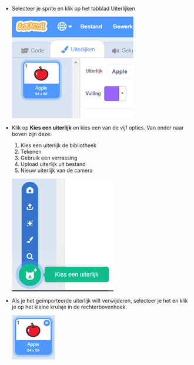 - Selecteer je sprite en klik op het tabblad Uiterlijken
    
    ![uiterlijken tabblad](images/costumes_tab.png)

- Klik op **Kies een uiterlijk** en kies een van de vijf opties. Van onder naar boven zijn deze:
    
    1. Kies een uiterlijk de bibliotheek
    2. Tekenen
    3. Gebruik een verrassing
    4. Upload uiterlijk uit bestand
    5. Nieuw uiterlijk van de camera
    
    ![kies locatie](images/choose_location.png)

- Als je het geïmporteerde uiterlijk wilt verwijderen, selecteer je het en klik je op het kleine kruisje in de rechterbovenhoek.
    
    ![verwijder uiterlijk](images/delete_costume.png)